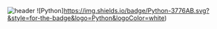 ![header](https://capsule-render.vercel.app/api?type=Venom&height=150&section=header&text=DUSLOOP&fontColor=000000&fontSize=70&animation=fadeIn&fontAlignY=40)
![Python]https://img.shields.io/badge/Python-3776AB.svg?&style=for-the-badge&logo=Python&logoColor=white)
